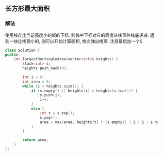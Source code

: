 ## 长方形最大面积
### 解法
使用栈存比当前高度小的板的下标, 则栈中下标对应的高度从栈顶往栈底递减. 遇到一块比栈顶小的, 则可以开始计算面积, 依次弹出栈顶. 注意最后加一个0.
```c++
class Solution {
public:
    int largestRectangleArea(vector<int>& heights) {
        stack<int> s;
        heights.push_back(0);
        
        int i = 0;
        int area = 0;
        while (i < heights.size()) {
            if (s.empty() || heights[i] > heights[s.top()]) {
                s.push(i);
                i++;
            }
            else {
                int t = s.top();
                s.pop();
                area = max(area, heights[t] * (s.empty() ? i : i - s.top() - 1));
            }
        }
        
        return area;
    }
};
```